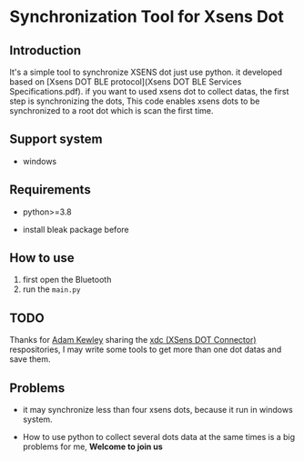 Synchronization Tool for Xsens Dot
==

Introduction
--

It's a simple tool to synchronize XSENS dot just use python. it developed based on [Xsens DOT BLE protocol](Xsens DOT BLE Services Specifications.pdf). if you want to used xsens dot to collect datas, the first step is synchronizing the dots, This code enables xsens dots to be synchronized to a root dot which is scan the first time.



Support system
--

* windows



## Requirements

- python>=3.8

- install bleak package before

  

How to use
--

1. first open the Bluetooth
2. run the ```main.py```



TODO
--

Thanks for [Adam Kewley](https://github.com/adamkewley) sharing the [xdc (XSens DOT Connector)](https://github.com/adamkewley/xsens-dot-connector) respositories, I may write some tools to get more than one dot datas and save them.



Problems
--

* it may synchronize less than four xsens dots, because it run in windows system.

* How to use python to collect several dots data at the same times is a big problems for me, **Welcome to join us**

